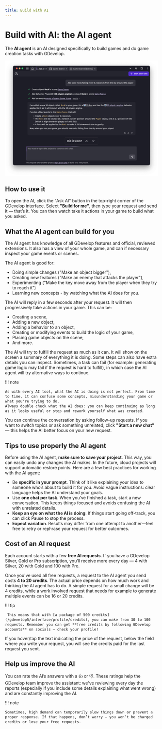 ```yaml
---
title: Build with AI
---
```

# Build with AI: the AI agent

The **AI agent** is an AI designed specifically to build games and do game creation tasks with GDevelop.

![A conversation with the AI agent building a feature in a game](./ai-agent-conversation.png)

## How to use it

To open the AI, click the "Ask AI" button in the top-right corner of the GDevelop interface. Select **"Build for me"**, then type your request and send it — that’s it. You can then watch take it actions in your game to build what you asked.

## What the AI agent can build for you

The AI agent has knowledge of all GDevelop features and official, reviewed extensions. It also has a view of your whole game, and can if necessary inspect your game events or scenes.

The AI agent is good for:

- Doing simple changes ("Make an object bigger"),
- Creating new features ("Make an enemy that attacks the player"),
- Experimenting ("Make the key move away from the player when they try to reach it")
- Learning new concepts - by watching what the AI does for you.

The AI will reply in a few seconds after your request. It will then progressively take actions in your game. This can be:

- Creating a scene,
- Adding a new object,
- Adding a behavior to an object,
- Creating or modifying events to build the logic of your game,
- Placing game objects on the scene,
- And more.

The AI will try to fulfill the request as much as it can. It will show on the screen a summary of everything it is doing. Some steps can also have extra details you can inspect. Sometimes, a task can fail (for example: generating game logic may fail if the request is hard to fulfill), in which case the AI agent will try alternative ways to continue.

!!! note

    As with every AI tool, what the AI is doing is not perfect. From time to time, it can confuse some concepts, misunderstanding your game or what you're trying to do.
    Always double check what the AI does: you can keep continuing as long as it looks useful or stop and rework yourself what was created.


You can continue the conversation by asking follow-up requests. If you want to switch topics or ask something unrelated, click **"Start a new chat"** — this helps the AI better focus on your new request.

## Tips to use properly the AI agent

Before using the AI agent, **make sure to save your project**. This way, you can easily undo any changes the AI makes. In the future, cloud projects will support automatic restore points.
Here are a few best practices for working with the AI agent:

- Be **specific in your prompt**. Think of it like explaining your idea to someone who’s about to build it for you. Avoid vague instructions: clear language helps the AI understand your goals.
- Use **one chat per task**. When you’ve finished a task, start a new conversation. This keeps things focused and avoids confusing the AI with unrelated details.
- **Keep an eye on what the AI is doing**. If things start going off-track, you can click Pause to stop the process.
- **Expect variation**. Results may differ from one attempt to another—feel free to retry or rephrase your request for better outcomes.

## Cost of an AI request

Each account starts with a few **free AI requests**. If you have a GDevelop Silver, Gold or Pro subscription, you’ll receive more every day — 4 with Silver, 20 with Gold and 100 with Pro.

Once you've used all free requests, a request to the AI agent you send costs **4 to 20 credits**. The actual price depends on how much work and thinking the AI agent has to do. A simple request for a small change will be 4 credits, while a work involved request that needs for example to generate multiple events can be 16 or 20 credits.

!!! tip

     This means that with [a package of 500 credits](/gdevelop5/interface/profile/credits), you can make from 30 to 100 requests. Remember you can get **free credits by following GDevelop accounts** on socials — check your profile!

If you hover/tap the text indicating the price of the request, below the field where you write your request, you will see the credits paid for the last request you sent.

## Help us improve the AI

You can rate the AI’s answers with a 👍 or 👎. These ratings help the GDevelop team improve the assistant: we've reviewing every day the reports (especially if you include some details explaining what went wrong) and are constantly improving the AI.

!!! note

    Sometimes, high demand can temporarily slow things down or prevent a proper response. If that happens, don’t worry — you won’t be charged credits or lose your free requests.
